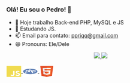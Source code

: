### Olá! Eu sou o Pedro! 👋


- 🔭 Hoje trabalho Back-end PHP, MySQL e JS
- 🌱 Estudando JS.
- 📫 Email para contato: ppriqq@gmail.com
- 😄 Pronouns: Ele/Dele

<div align="center">
  <a href="https://github.com/pedrol2301">
  <img height="180em" src="https://github-readme-stats.vercel.app/api?username=pedrol2301&show_icons=true&theme=dracula&include_all_commits=true&count_private=true"/>
  <img height="180em" src="https://github-readme-stats.vercel.app/api/top-langs/?username=pedrol2301&layout=compact&langs_count=7&theme=dracula"/>
</div>
  <div style="display: inline_block"><br>
  <img align="center" alt="Pedro-Js" height="30" width="40" src="https://raw.githubusercontent.com/devicons/devicon/master/icons/javascript/javascript-plain.svg">
  <img align="center" alt="Pedro-Js" height="30" width="40" src="https://raw.githubusercontent.com/devicons/devicon/master/icons/php/php-plain.svg">
  <img align="center" alt="Pedro-HTML" height="30" width="40" src="https://raw.githubusercontent.com/devicons/devicon/master/icons/html5/html5-original.svg">
</div>

